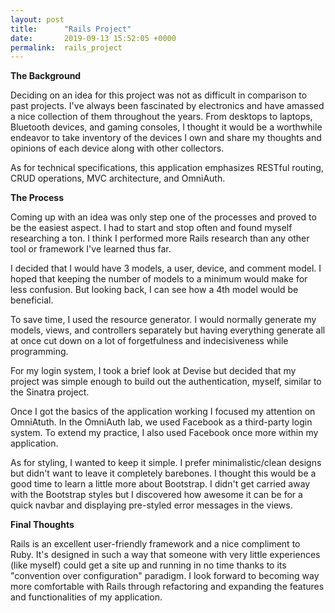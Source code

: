```yaml
---
layout: post
title:      "Rails Project"
date:       2019-09-13 15:52:05 +0000
permalink:  rails_project
---
```



**The Background**

Deciding on an idea for this project was not as difficult in comparison to past projects. I've always been fascinated by electronics and have amassed a nice collection of them throughout the years. From desktops to laptops, Bluetooth devices, and gaming consoles, I thought it would be a worthwhile endeavor to take inventory of the devices I own and share my thoughts and opinions of each device along with other collectors. 

As for technical specifications, this application emphasizes RESTful routing, CRUD operations, MVC architecture, and OmniAuth.

**The Process**

Coming up with an idea was only step one of the processes and proved to be the easiest aspect. I had to start and stop often and found myself researching a ton. I think I performed more Rails research than any other tool or framework I've learned thus far. 

I decided that I would have 3 models, a user, device, and comment model. I hoped that keeping the number of models to a minimum would make for less confusion. But looking back, I can see how a 4th model would be beneficial.

To save time, I used the resource generator. I would normally generate my models, views, and controllers separately but having everything generate all at once cut down on a lot of forgetfulness and indecisiveness while programming.

For my login system, I took a brief look at Devise but decided that my project was simple enough to build out the authentication, myself, similar to the Sinatra project. 

Once I got the basics of the application working I  focused my attention on OmniAtuth. In the OmniAuth lab, we used Facebook as a third-party login system. To extend my practice, I also used Facebook once more within my application.

As for styling, I wanted to keep it simple. I prefer minimalistic/clean designs but didn't want to leave it completely barebones. I thought this would be a good time to learn a little more about Bootstrap. I didn't get carried away with the Bootstrap styles but I discovered how awesome it can be for a quick navbar and displaying pre-styled error messages in the views.

**Final Thoughts**

Rails is an excellent user-friendly framework and a nice compliment to Ruby.  It's designed in such a way that someone with very little experiences (like myself) could get a site up and running in no time thanks to its "convention over configuration" paradigm. I look forward to becoming way more comfortable with Rails through refactoring and expanding the features and functionalities of my application.


